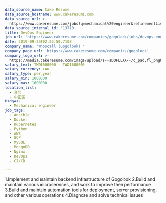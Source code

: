 ```yaml
---
data_source_name: Cake Resume
data_source_hostname: www.cakeresume.com
data_source_url: >-
  https://www.cakeresume.com/jobs?q=mechanical%20engineer&refinementList%5Blang_name%5D%5B0%5D=English&refinementList%5Bsalary_type%5D=per_year&range%5Bsalary_range%5D%5Bmin%5D=1000000&page=3
data_source_internal_id: '13710'
title: DevOps Engineer
job_url: 'https://www.cakeresume.com/companies/gogolook/jobs/devops-engineer-4b5db3'
date: 2019-09-25T02:26:50.710Z
company_name: 'Whoscall (Gogolook) '
company_page_url: 'https://www.cakeresume.com/companies/gogolook'
company_logo_url: >-
  https://media.cakeresume.com/image/upload/s--sDOFLLXX--/c_pad,fl_png8,h_200,w_200/v1557458311/z169kbsaby4jh1ph0ndz.png
salary_text: TWD1000000 - TWD1600000
salary_currency: TWD
salary_type: per_year
salary_min: 1000000
salary_max: 1600000
location_list:
  - 台北
  - 中正區
badges:
  - Mechanical engineer
job_tags:
  - Ansible
  - Docker
  - Kubernetes
  - Python
  - AWS
  - GCP
  - MySQL
  - MongoDB
  - Nginx
  - DevOps
  - CI/CD

---
```


1.Implement and maintain backend infrastructure of Gogolook 2.Build and maintain various microservices, and work to improve their performance 3.Build and maintain automation tools for deployment, server provisioning, and other various operations 4.Diagnose and solve technical issues